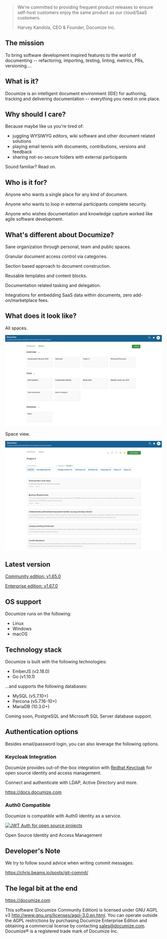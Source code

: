 > We're committed to providing frequent product releases to ensure self-host customers enjoy the same product as our cloud/SaaS customers.
>
> Harvey Kandola, CEO & Founder, Documize Inc.

## The mission

To bring software development inspired features to the world of documenting -- refactoring, importing, testing, linting, metrics, PRs, versioning....

## What is it?

Documize is an intelligent document environment (IDE) for authoring, tracking and delivering documentation -- everything you need in one place.

## Why should I care?

Because maybe like us you're tired of:

* juggling WYSIWYG editors, wiki software and other document related solutions
* playing email tennis with documents, contributions, versions and feedback
* sharing not-so-secure folders with external participants

Sound familiar? Read on.

## Who is it for?

Anyone who wants a single place for any kind of document.

Anyone who wants to loop in external participants complete security.

Anyone who wishes documentation and knowledge capture worked like agile software development.

## What's different about Documize?

Sane organization through personal, team and public spaces.

Granular document access control via categories.

Section based approach to document construction.

Reusable templates and content blocks.

Documentation related tasking and delegation.

Integrations for embedding SaaS data within documents, zero add-on/marketplace fees.

## What does it look like?

All spaces.

![Documize](screenshot-1.png "Documize")

Space view.

![Documize](screenshot-2.png "Documize")

## Latest version

[Community edition: v1.65.0](https://github.com/documize/community/releases)

[Enterprise edition: v1.67.0](https://documize.com/downloads)

## OS support

Documize runs on the following:

- Linux
- Windows
- macOS

## Technology stack

Documize is built with the following technologies:

- EmberJS (v2.18.0)
- Go (v1.10.1)

...and supports the following databases:

- MySQL (v5.7.10+)
- Percona (v5.7.16-10+)
- MariaDB (10.3.0+)

Coming soon, PostgreSQL and Microsoft SQL Server database support.

## Authentication options

Besides email/password login, you can also leverage the following options.

### Keycloak Integration

Documize provides out-of-the-box integration with [Redhat Keycloak](http://www.keycloak.org) for open source identity and access management.

Connect and authenticate with LDAP, Active Directory and more.

<https://docs.documize.com>

### Auth0 Compatible

Documize is compatible with Auth0 identity as a service.

[![JWT Auth for open source projects](https://cdn.auth0.com/oss/badges/a0-badge-dark.png)](https://auth0.com/?utm_source=oss&utm_medium=gp&utm_campaign=oss)

Open Source Identity and Access Management

## Developer's Note

We try to follow sound advice when writing commit messages:

https://chris.beams.io/posts/git-commit/

## The legal bit at the end

<https://documize.com>

This software (Documize Community Edition) is licensed under GNU AGPL v3 <http://www.gnu.org/licenses/agpl-3.0.en.html>. You can operate outside the AGPL restrictions by purchasing Documize Enterprise Edition and obtaining a commercial license by contacting <sales@documize.com>. Documize® is a registered trade mark of Documize Inc.
